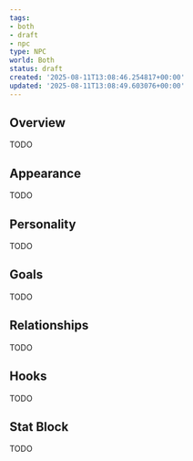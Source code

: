```yaml
---
tags:
- both
- draft
- npc
type: NPC
world: Both
status: draft
created: '2025-08-11T13:08:46.254817+00:00'
updated: '2025-08-11T13:08:49.603076+00:00'
---
```



## Overview

TODO
## Appearance

TODO
## Personality

TODO
## Goals

TODO
## Relationships

TODO
## Hooks

TODO
## Stat Block

TODO
